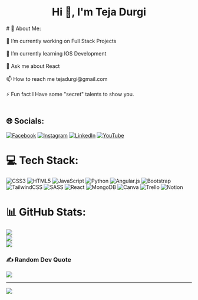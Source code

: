 
<h1 align="center">Hi 👋, I'm Teja Durgi</h1>
# 💫 About Me:<br><br>
🔭 I’m currently working on Full Stack Projects<br><br>🌱 I’m currently learning IOS Development<br><br>💬 Ask me about React<br><br>📫 How to reach me tejadurgi@gmail.com<br><br>⚡ Fun fact I Have some "secret" talents to show you.<br><br>


## 🌐 Socials:
[![Facebook](https://img.shields.io/badge/Facebook-%231877F2.svg?logo=Facebook&logoColor=white)](https://facebook.com/DurgiTeja) [![Instagram](https://img.shields.io/badge/Instagram-%23E4405F.svg?logo=Instagram&logoColor=white)](https://instagram.com/tejadurgi) [![LinkedIn](https://img.shields.io/badge/LinkedIn-%230077B5.svg?logo=linkedin&logoColor=white)](https://linkedin.com/in/teja-durgi) [![YouTube](https://img.shields.io/badge/YouTube-%23FF0000.svg?logo=YouTube&logoColor=white)](https://youtube.com/@TejaDurgi) 

# 💻 Tech Stack:
![CSS3](https://img.shields.io/badge/css3-%231572B6.svg?style=flat&logo=css3&logoColor=white) ![HTML5](https://img.shields.io/badge/html5-%23E34F26.svg?style=flat&logo=html5&logoColor=white) ![JavaScript](https://img.shields.io/badge/javascript-%23323330.svg?style=flat&logo=javascript&logoColor=%23F7DF1E) ![Python](https://img.shields.io/badge/python-3670A0?style=flat&logo=python&logoColor=ffdd54) ![Angular.js](https://img.shields.io/badge/angular.js-%23E23237.svg?style=flat&logo=angularjs&logoColor=white) ![Bootstrap](https://img.shields.io/badge/bootstrap-%23563D7C.svg?style=flat&logo=bootstrap&logoColor=white) ![TailwindCSS](https://img.shields.io/badge/tailwindcss-%2338B2AC.svg?style=flat&logo=tailwind-css&logoColor=white) ![SASS](https://img.shields.io/badge/SASS-hotpink.svg?style=flat&logo=SASS&logoColor=white) ![React](https://img.shields.io/badge/react-%2320232a.svg?style=flat&logo=react&logoColor=%2361DAFB) ![MongoDB](https://img.shields.io/badge/MongoDB-%234ea94b.svg?style=flat&logo=mongodb&logoColor=white) ![Canva](https://img.shields.io/badge/Canva-%2300C4CC.svg?style=flat&logo=Canva&logoColor=white) ![Trello](https://img.shields.io/badge/Trello-%23026AA7.svg?style=flat&logo=Trello&logoColor=white) ![Notion](https://img.shields.io/badge/Notion-%23000000.svg?style=flat&logo=notion&logoColor=white)
# 📊 GitHub Stats:
![](https://github-readme-stats.vercel.app/api?username=TejaDurgi&theme=react&hide_border=false&include_all_commits=true&count_private=false)<br/>
![](https://github-readme-streak-stats.herokuapp.com/?user=TejaDurgi&theme=react&hide_border=false)<br/>
![](https://github-readme-stats.vercel.app/api/top-langs/?username=TejaDurgi&theme=react&hide_border=false&include_all_commits=true&count_private=false&layout=compact)

### ✍️ Random Dev Quote
![](https://quotes-github-readme.vercel.app/api?type=horizontal&theme=merko)

---
[![](https://visitcount.itsvg.in/api?id=TejaDurgi&icon=2&color=1)](https://visitcount.itsvg.in)

<!-- Proudly created with GPRM ( https://gprm.itsvg.in ) -->
